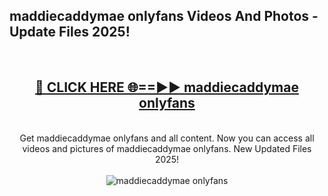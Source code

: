 <h2>maddiecaddymae onlyfans Videos And Photos - Update Files 2025!</h2>
<br>
<div align="center">
<h2><a href="https://linkcuts.com/hfmhzwbr" rel="nofollow">🔴 CLICK HERE 🌐==►► maddiecaddymae onlyfans</a></h2>
<br>
Get maddiecaddymae onlyfans and all content. Now you can access all videos and pictures of maddiecaddymae onlyfans. New Updated Files 2025!
<br>
<br>
<a href="https://linkcuts.com/hfmhzwbr" rel="nofollow" data-target="animated-image.originalLink"><img src="https://i.ibb.co.com/WyWwxjT/player-gif2.gif" alt="maddiecaddymae onlyfans" style="max-width: 100%; display: inline-block;" data-target="animated-image.originalImage"></a>
</div>
<br>